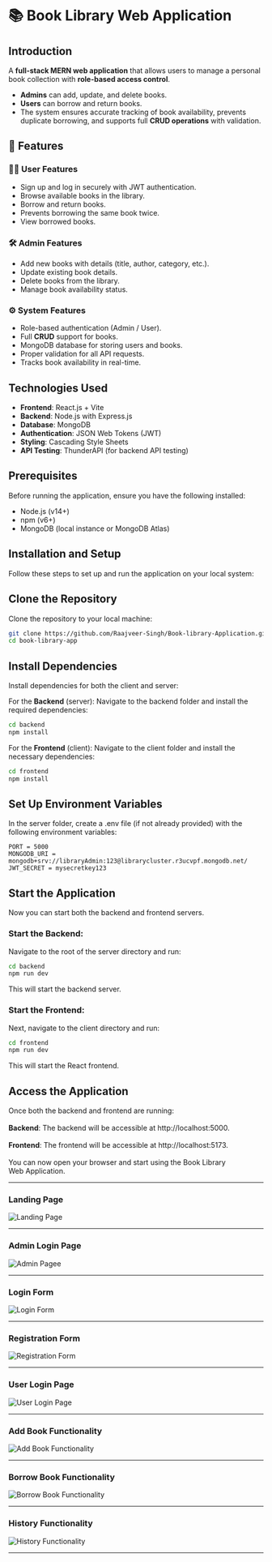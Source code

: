 # 📚 Book Library Web Application

## Introduction
A **full-stack MERN web application** that allows users to manage a personal book collection with **role-based access control**.  
- **Admins** can add, update, and delete books.  
- **Users** can borrow and return books.  
- The system ensures accurate tracking of book availability, prevents duplicate borrowing, and supports full **CRUD operations** with validation.

## 🚀 Features

### 👨‍💻 User Features
- Sign up and log in securely with JWT authentication.
- Browse available books in the library.
- Borrow and return books.
- Prevents borrowing the same book twice.
- View borrowed books.

### 🛠️ Admin Features
- Add new books with details (title, author, category, etc.).
- Update existing book details.
- Delete books from the library.
- Manage book availability status.

### ⚙️ System Features
- Role-based authentication (Admin / User).
- Full **CRUD** support for books.
- MongoDB database for storing users and books.
- Proper validation for all API requests.
- Tracks book availability in real-time.

## Technologies Used
- **Frontend**: React.js + Vite
- **Backend**: Node.js with Express.js
- **Database**: MongoDB
- **Authentication**: JSON Web Tokens (JWT)
- **Styling**: Cascading Style Sheets
- **API Testing**: ThunderAPI (for backend API testing)

## Prerequisites
Before running the application, ensure you have the following installed:

- Node.js (v14+)
- npm (v6+)
- MongoDB (local instance or MongoDB Atlas)

## Installation and Setup

Follow these steps to set up and run the application on your local system:

##  Clone the Repository

Clone the repository to your local machine:

```bash
git clone https://github.com/Raajveer-Singh/Book-library-Application.git
cd book-library-app
```
## Install Dependencies
Install dependencies for both the client and server:

For the **Backend** (server):
Navigate to the backend folder and install the required dependencies:

```bash
cd backend
npm install
```

For the **Frontend** (client):
Navigate to the client folder and install the necessary dependencies:

```bash
cd frontend
npm install
```

## Set Up Environment Variables
In the server folder, create a .env file (if not already provided) with the following environment variables:

``` .env
PORT = 5000
MONGODB_URI = mongodb+srv://libraryAdmin:123@librarycluster.r3ucvpf.mongodb.net/
JWT_SECRET = mysecretkey123
```

## Start the Application
Now you can start both the backend and frontend servers.

### Start the Backend:
Navigate to the root of the server directory and run:

```bash
cd backend
npm run dev
```
This will start the backend server.

### Start the Frontend:
Next, navigate to the client directory and run:

```bash
cd frontend
npm run dev
```
This will start the React frontend.

## Access the Application
Once both the backend and frontend are running:<br/><br/>
**Backend**: The backend will be accessible at http://localhost:5000.<br/><br/>
**Frontend**: The frontend will be accessible at http://localhost:5173.<br/><br/>
You can now open your browser and start using the Book Library Web Application.<br/> <hr/>

### Landing Page
![Landing Page](https://github.com/Raajveer-Singh/Book-library-Application/blob/b49c9cbc9e42438c49b693e73596a7b7ecbda95e/frontend/screenshots/Screenshot%202025-10-04%20213834.png)
<br/> <hr/>

### Admin Login Page
![Admin Pagee](https://github.com/Raajveer-Singh/Book-library-Application/blob/b49c9cbc9e42438c49b693e73596a7b7ecbda95e/frontend/screenshots/Screenshot%202025-10-04%20213811.png)
<br/> <hr/>

### Login Form
![Login Form](https://github.com/Raajveer-Singh/Book-library-Application/blob/b49c9cbc9e42438c49b693e73596a7b7ecbda95e/frontend/screenshots/Screenshot%202025-10-04%20213858.png)
<br/> <hr/>

### Registration Form
![Registration Form](https://github.com/Raajveer-Singh/Book-library-Application/blob/b49c9cbc9e42438c49b693e73596a7b7ecbda95e/frontend/screenshots/Screenshot%202025-10-04%20213921.png)
<br/> <hr/>

### User Login Page
![User Login Page](https://github.com/Raajveer-Singh/Book-library-Application/blob/b49c9cbc9e42438c49b693e73596a7b7ecbda95e/frontend/screenshots/Screenshot%202025-10-04%20213944.png)
<br/> <hr/>

### Add Book Functionality
![Add Book Functionality](https://github.com/Raajveer-Singh/Book-library-Application/blob/b49c9cbc9e42438c49b693e73596a7b7ecbda95e/frontend/screenshots/Screenshot%202025-10-04%20215619.png)
<br/> <hr/>

### Borrow Book Functionality
![Borrow Book Functionality](https://github.com/Raajveer-Singh/Book-library-Application/blob/ba286e67b3ad3842f06bb87b6118aee6ee0aa5b4/frontend/screenshots/Screenshot%202025-10-04%20221627.png)
<br/> <hr/>

### History Functionality
![History Functionality](https://github.com/Raajveer-Singh/Book-library-Application/blob/b49c9cbc9e42438c49b693e73596a7b7ecbda95e/frontend/screenshots/Screenshot%202025-10-04%20214103.png)
<br/> <hr/>



